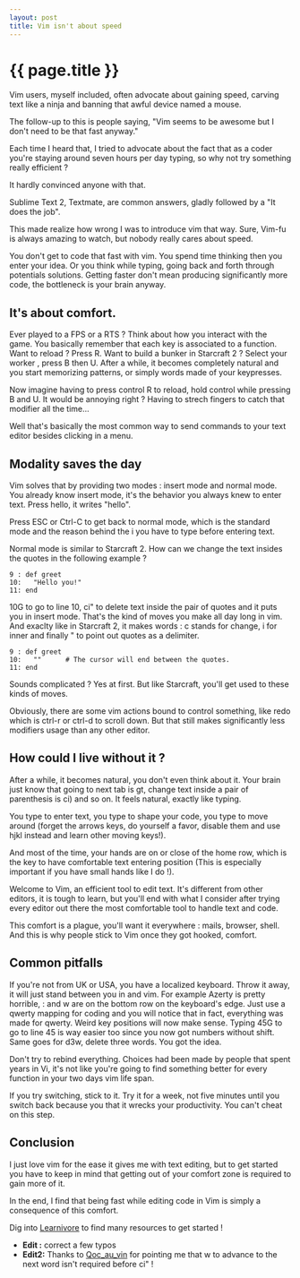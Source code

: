 ```yaml
---
layout: post
title: Vim isn't about speed
---
```


{{ page.title }}
================

Vim users, myself included, often advocate about gaining speed, carving
text like a
ninja and banning that awful device named a mouse.

The follow-up to this is people saying, "Vim seems to be awesome but I
don't need to
be that fast anyway."

Each time I heard that, I tried to advocate about the fact that as a
coder
you're staying around seven hours per day typing, so why not try
something really efficient ? 

It hardly convinced anyone with that.

Sublime Text 2, Textmate, are common answers, gladly followed by a "It
does the job".

This made realize how wrong I was to introduce vim that way. Sure,
Vim-fu is always amazing to watch, but nobody really cares about speed.

You don't get to code that fast with vim. You spend time thinking then
you enter your idea. Or you think while typing, going back and forth
through potentials solutions. Getting faster don't mean producing
significantly more code, the bottleneck is your brain anyway.


## It's about comfort.

Ever played to a FPS or a RTS ? Think about how you interact with the
game.
You basically remember that each key is associated to a function. Want
to reload ? Press R. Want to build a bunker in Starcraft 2 ? Select your
worker
, press B then U. After a while, it becomes completely natural and you
start memorizing patterns, or simply words made of your keypresses.

Now imagine having to press control R to reload, hold control while
pressing B and U. It would be annoying right ? Having to strech fingers
to
catch that modifier all the time...

Well that's basically the most common way to send commands to your text
editor besides clicking in a menu.


## Modality saves the day

Vim solves that by providing two modes : insert mode and normal mode.
You already know insert mode, it's the behavior you always knew to enter
text. Press hello, it writes "hello". 

Press ESC or Ctrl-C to get back to normal mode, which is the standard
mode and the reason behind the i you have to type before entering text.

Normal mode is similar to Starcraft 2. How can we change the text
insides the quotes in the following example ?

    9 : def greet
    10:   "Hello you!"
    11: end

10G to go to line 10, ci" to delete text inside the pair of quotes and
it puts you in insert mode. That's the kind of moves you make all day
long in vim. And exaclty like in Starcraft 2, it makes words : c stands
for change, i for inner and finally " to point out quotes as a
delimiter.

    9 : def greet
    10:   ""      # The cursor will end between the quotes.
    11: end

Sounds complicated ? Yes at first. But like Starcraft, you'll get used
to these kinds of moves.


Obviously, there are some vim actions bound to control something, like
redo
which is ctrl-r or ctrl-d to scroll down. 
But that still makes significantly less modifiers usage than any other
editor. 


## How could I live without it ?

After a while, it becomes natural, you don't even think about it.
Your brain just know that going to next
tab is gt, change text inside a pair of parenthesis is ci) and so on. It
feels natural, exactly like typing. 

You type to enter text, you type to shape your code, you type to move
around (forget the arrows keys, do yourself a favor, disable them and 
use hjkl instead and learn other moving keys!).

And most of the time, your hands are on or close of the home row, which
is
the key to have comfortable text entering position (This is especially
important if you have small hands like I do !). 

Welcome to Vim, an efficient tool to edit text. It's different from
other
editors, it is tough to learn, but you'll end with what I consider after
trying every editor out there the most comfortable tool to handle text
and code.

This comfort is a plague, you'll want it everywhere : mails,
browser, shell. And this is why people stick to Vim once they got
hooked, comfort.

## Common pitfalls

If you're not from UK or USA, you have a localized keyboard. Throw it
away, it will just stand between you in and vim. For example Azerty is
pretty horrible, : and w are on the bottom row on the keyboard's edge.
Just use a qwerty mapping for coding and you will notice that in fact,
everything was made for qwerty. Weird key positions will now make sense.
Typing 45G to go to line 45 is way easier too since you now got numbers
without shift. Same goes for d3w, delete three words. You got the idea.

Don't try to rebind everything. Choices had been made by people that
spent years in Vi, it's not like you're going to find something better
for every function in your two days vim life span.

If you try switching, stick to it. Try it for a week, not five minutes
until you switch back because you that it wrecks your productivity.
You can't cheat on this step. 


## Conclusion 

I just love vim for the ease it gives me with text editing, but to get
started you have to keep in mind that getting out of your comfort zone
is required to gain more of it. 

In the end, I find that being fast while editing code in Vim is simply a
consequence of this comfort. 

Dig into [Learnivore](http://www.learnivore.com/search/vim) to find many
resources to get started !

 * __Edit :__ correct a few typos
 * __Edit2:__ Thanks to
   [Qoc_au_vin](http://www.reddit.com/user/Qoc_au_vin) for pointing me
that w to advance to the next word isn't required before ci" !
